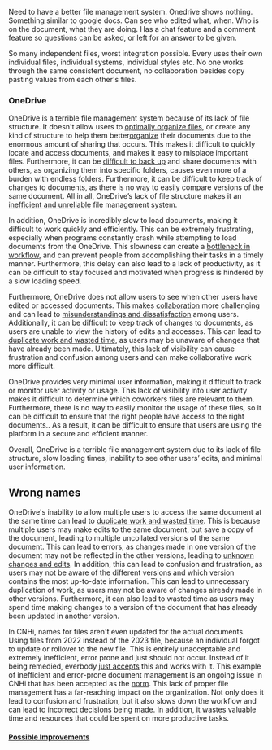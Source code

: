 Need to have a better file management system. Onedrive shows nothing. Something similar to google docs. Can see who edited what, when. Who is on the document, what they are doing. Has a chat feature and a comment feature so questions can be asked, or left for an answer to be given.

So many independent files, worst integration possible. Every uses their own individual files, individual systems, individual styles etc. No one works through the same consistent document, no collaboration besides copy pasting values from each other's files.

### OneDrive
OneDrive is a terrible file management system because of its lack of file structure. It doesn't allow users to [optimally organize files](Efficiency.md), or create any kind of structure to help them better[organize](Efficiency.md) their documents due to the enormous amount of sharing that occurs. This makes it difficult to quickly locate and access documents, and makes it easy to misplace important files. Furthermore, it can be [difficult to back up](Lack%20of%20Backup.md) and share documents with others, as organizing them into specific folders, causes even more of a burden with endless folders. Furthermore, it can be difficult to keep track of changes to documents, as there is no way to easily compare versions of the same document. All in all, OneDrive’s lack of file structure makes it an [inefficient and unreliable](Unintuitive.md) file management system.

In addition, OneDrive is incredibly slow to load documents, making it difficult to work quickly and efficiently. This can be extremely frustrating, especially when programs constantly crash while attempting to load documents from the OneDrive. This slowness can create a [bottleneck in workflow](Efficiency.md), and can prevent people from accomplishing their tasks in a timely manner. Furthermore, this delay can also lead to a lack of productivity, as it can be difficult to stay focused and motivated when progress is hindered by a slow loading speed.

Furthermore, OneDrive does not allow users to see when other users have edited or accessed documents. This makes [collaboration](Collaboration.md) more challenging and can lead to [misunderstandings and dissatisfaction](Efficiency.md) among users. Additionally, it can be difficult to keep track of changes to documents, as users are unable to view the history of edits and accesses. This can lead to [duplicate work and wasted time](Efficiency.md), as users may be unaware of changes that have already been made. Ultimately, this lack of visibility can cause frustration and confusion among users and can make collaborative work more difficult.

OneDrive provides very minimal user information, making it difficult to track or monitor user activity or usage. This lack of visibility into user activity makes it difficult to determine which coworkers files are relevant to them. Furthermore, there is no way to easily monitor the usage of these files, so it can be difficult to ensure that the right people have access to the right documents.. As a result, it can be difficult to ensure that users are using the platform in a secure and efficient manner.

Overall, OneDrive is a terrible file management system due to its lack of file structure, slow loading times, inability to see other users’ edits, and minimal user information.

## Wrong names
OneDrive's inability to allow multiple users to access the same document at the same time can lead to [duplicate work and wasted time](Efficiency.md). This is because multiple users may make edits to the same document, but save a copy of the document, leading to multiple uncollated versions of the same document. This can lead to errors, as changes made in one version of the document may not be reflected in the other versions, leading to [unknown changes and edits](Lack%20of%20Communication.md). In addition, this can lead to confusion and frustration, as users may not be aware of the different versions and which version contains the most up-to-date information. This can lead to unnecessary duplication of work, as users may not be aware of changes already made in other versions. Furthermore, it can also lead to wasted time as users may spend time making changes to a version of the document that has already been updated in another version.

In CNHi, names for files aren't even updated for the actual documents. Using files from 2022 instead of the 2023 file, because an individual forgot to update or rollover to the new file. This is entirely unacceptable and extremely inefficient, error prone and just should not occur. Instead of it being remedied, everbody [just accepts](Unintuitive.md) this and works with it. This example of inefficient and error-prone document management is an ongoing issue in CNHi that has been accepted as the [norm](Company%20Culture.md). This lack of proper file management has a far-reaching impact on the organization. Not only does it lead to confusion and frustration, but it also slows down the workflow and can lead to incorrect decisions being made. In addition, it wastes valuable time and resources that could be spent on more productive tasks.

#### [Possible Improvements](../Improvements/FMS%20Improvements.md#Wrong%20Names%20Solution%7CSolutions)